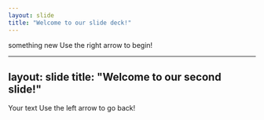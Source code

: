 ```yaml
---
layout: slide
title: "Welcome to our slide deck!"
---
```

something new
Use the right arrow to begin!

---
layout: slide
title: "Welcome to our second slide!"
---
Your text
Use the left arrow to go back!
